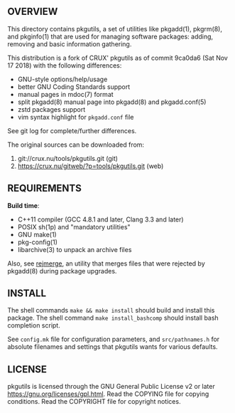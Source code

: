 OVERVIEW
--------
This directory contains pkgutils, a set of utilities like
pkgadd(1), pkgrm(8), and pkginfo(1) that are used for managing
software packages: adding, removing and basic information
gathering.

This distribution is a fork of CRUX' pkgutils as of commit
9ca0da6 (Sat Nov 17 2018) with the following differences:
- GNU-style options/help/usage
- better GNU Coding Standards support
- manual pages in mdoc(7) format
- split pkgadd(8) manual page into pkgadd(8) and pkgadd.conf(5)
- zstd packages support
- vim syntax highlight for `pkgadd.conf` file

See git log for complete/further differences.

The original sources can be downloaded from:
1. git://crux.nu/tools/pkgutils.git              (git)
2. https://crux.nu/gitweb/?p=tools/pkgutils.git  (web)


REQUIREMENTS
------------
**Build time**:
- C++11 compiler (GCC 4.8.1 and later, Clang 3.3 and later)
- POSIX sh(1p) and "mandatory utilities"
- GNU make(1)
- pkg-config(1)
- libarchive(3) to unpack an archive files

Also, see [rejmerge]( https://github.com/zeppe-lin/rejmerge ),
an utility that merges files that were rejected by pkgadd(8)
during package upgrades.


INSTALL
-------
The shell commands `make && make install` should build and
install this package.
The shell command `make install_bashcomp` should install bash
completion script.

See `config.mk` file for configuration parameters, and
`src/pathnames.h` for absolute filenames and settings that
pkgutils wants for various defaults.


LICENSE
-------
pkgutils is licensed through the GNU General Public License v2
or later <https://gnu.org/licenses/gpl.html>.
Read the COPYING file for copying conditions.
Read the COPYRIGHT file for copyright notices.
